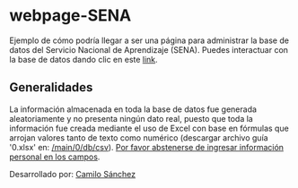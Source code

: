 # webpage-SENA
Ejemplo de cómo podría llegar a ser una página para administrar la base de datos del Servicio Nacional de Aprendizaje (SENA). Puedes interactuar con la base de datos dando clic en este <a href="http://camiloconc.free.nf/">link</a>.

## Generalidades
La información almacenada en toda la base de datos fue generada aleatoriamente y no presenta ningún dato real, puesto que toda la información fue creada mediante el uso de Excel con base en fórmulas que arrojan valores tanto de texto como numérico (descargar archivo guía '0.xlsx' en: <a href="https://github.com/CamiloConC/database-SENA/tree/main/main/0/db/csv">/main/0/db/csv</a>). <ins>Por favor abstenerse de ingresar información personal en los campos</ins>.

<p>Desarrollado por: <a href="https://www.linkedin.com/in/camiloconc/">Camilo Sánchez</a></p>
